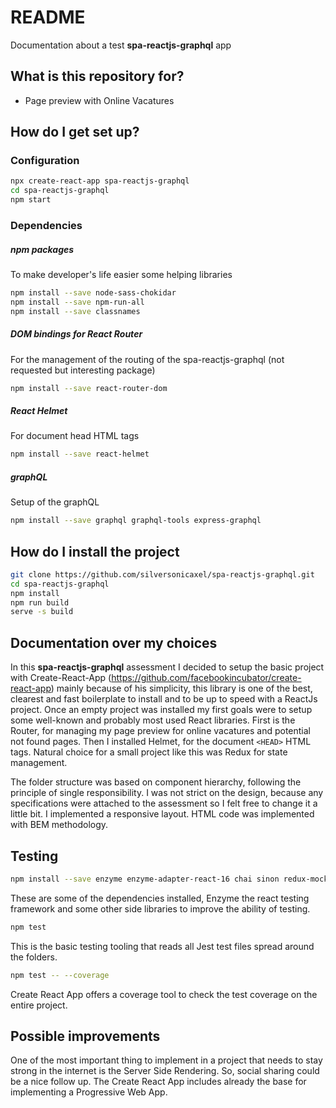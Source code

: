 # README

Documentation about a test **spa-reactjs-graphql** app

## What is this repository for?

* Page preview with Online Vacatures


## How do I get set up?

### Configuration
```sh
npx create-react-app spa-reactjs-graphql
cd spa-reactjs-graphql
npm start
```

### Dependencies

##### npm packages
To make developer's life easier some helping libraries
```sh
npm install --save node-sass-chokidar
npm install --save npm-run-all
npm install --save classnames
```

##### DOM bindings for React Router
For the management of the routing of the spa-reactjs-graphql (not requested but interesting package)
```sh
npm install --save react-router-dom
```

##### React Helmet
For document head HTML tags 
```sh
npm install --save react-helmet
```

##### graphQL
Setup of the graphQL
```sh
npm install --save graphql graphql-tools express-graphql 
```


## How do I install the project
```sh
git clone https://github.com/silversonicaxel/spa-reactjs-graphql.git
cd spa-reactjs-graphql
npm install
npm run build
serve -s build
```

## Documentation over my choices
In this **spa-reactjs-graphql** assessment I decided to setup the basic project with Create-React-App (https://github.com/facebookincubator/create-react-app) mainly because of his simplicity,
this library is one of the best, clearest and fast boilerplate to install and to be up to speed with a ReactJs project.
Once an empty project was installed my first goals were to setup some well-known and probably most used React libraries.
First is the Router, for managing my page preview for online vacatures and potential not found pages. 
Then I installed Helmet, for the document `<HEAD>` HTML tags.
Natural choice for a small project like this was Redux for state management.

The folder structure was based on component hierarchy, following the principle of single responsibility.
I was not strict on the design, because any specifications were attached to the assessment so I felt free to change it a little bit.
I implemented a responsive layout.
HTML code was implemented with BEM methodology.


## Testing
```sh
npm install --save enzyme enzyme-adapter-react-16 chai sinon redux-mock-store
```
These are some of the dependencies installed, Enzyme the react testing framework and some other side libraries to improve the ability of testing.

```sh
npm test
```
This is the basic testing tooling that reads all Jest test files spread around the folders.

```sh
npm test -- --coverage
```
Create React App offers a coverage tool to check the test coverage on the entire project.


## Possible improvements
One of the most important thing to implement in a project that needs to stay strong in the internet is the Server Side Rendering.
So, social sharing could be a nice follow up.
The Create React App includes already the base for implementing a Progressive Web App.
